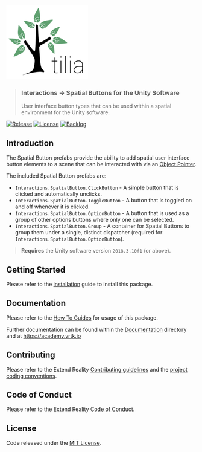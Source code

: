 [![Tilia logo][Tilia-Image]](#)

> ### Interactions -> Spatial Buttons for the Unity Software
> User interface button types that can be used within a spatial environment for the Unity software.

[![Release][Version-Release]][Releases]
[![License][License-Badge]][License]
[![Backlog][Backlog-Badge]][Backlog]

## Introduction

The Spatial Button prefabs provide the ability to add spatial user interface button elements to a scene that can be interacted with via an [Object Pointer].

The included Spatial Button prefabs are:

* `Interactions.SpatialButton.ClickButton` - A simple button that is clicked and automatically unclicks.
* `Interactions.SpatialButton.ToggleButton` - A button that is toggled on and off whenever it is clicked.
* `Interactions.SpatialButton.OptionButton` - A button that is used as a group of other options buttons where only one can be selected.
* `Interactions.SpatialButton.Group` - A container for Spatial Buttons to group them under a single, distinct dispatcher (required for `Interactions.SpatialButton.OptionButton`).

> **Requires** the Unity software version `2018.3.10f1` (or above).

## Getting Started

Please refer to the [installation] guide to install this package.

## Documentation

Please refer to the [How To Guides] for usage of this package.

Further documentation can be found within the [Documentation] directory and at https://academy.vrtk.io

## Contributing

Please refer to the Extend Reality [Contributing guidelines] and the [project coding conventions].

## Code of Conduct

Please refer to the Extend Reality [Code of Conduct].

## License

Code released under the [MIT License][License].

[License-Badge]: https://img.shields.io/github/license/ExtendRealityLtd/Tilia.Interactions.SpatialButtons.Unity.svg
[Version-Release]: https://img.shields.io/github/release/ExtendRealityLtd/Tilia.Interactions.SpatialButtons.Unity.svg
[project coding conventions]: https://github.com/ExtendRealityLtd/.github/blob/master/CONVENTIONS/UNITY3D.md

[Tilia-Image]: https://raw.githubusercontent.com/ExtendRealityLtd/related-media/main/github/readme/tilia.png
[License]: LICENSE.md
[Documentation]: Documentation/
[How To Guides]: Documentation/HowToGuides/
[Installation]: Documentation/HowToGuides/Installation/README.md
[Backlog]: http://tracker.vrtk.io
[Backlog-Badge]: https://img.shields.io/badge/project-backlog-78bdf2.svg
[Releases]: ../../releases
[Contributing guidelines]: https://github.com/ExtendRealityLtd/.github/blob/master/CONTRIBUTING.md
[Code of Conduct]: https://github.com/ExtendRealityLtd/.github/blob/master/CODE_OF_CONDUCT.md
[Object Pointer]: https://github.com/ExtendRealityLtd/Tilia.Indicators.ObjectPointers.Unity